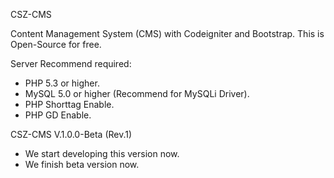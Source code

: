 CSZ-CMS


Content Management System (CMS) with Codeigniter and Bootstrap. This is Open-Source for free.

Server Recommend required:
- PHP 5.3 or higher.
- MySQL 5.0 or higher (Recommend for MySQLi Driver).
- PHP Shorttag Enable.
- PHP GD Enable.


CSZ-CMS V.1.0.0-Beta (Rev.1)
- We start developing this version now.
- We finish beta version now.